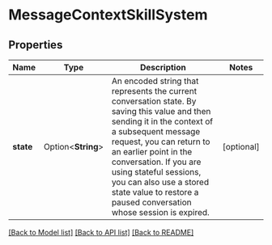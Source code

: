 # MessageContextSkillSystem

## Properties

Name | Type | Description | Notes
------------ | ------------- | ------------- | -------------
**state** | Option<**String**> | An encoded string that represents the current conversation state. By saving this value and then sending it in the context of a subsequent message request, you can return to an earlier point in the conversation. If you are using stateful sessions, you can also use a stored state value to restore a paused conversation whose session is expired. | [optional]

[[Back to Model list]](../README.md#documentation-for-models) [[Back to API list]](../README.md#documentation-for-api-endpoints) [[Back to README]](../README.md)


